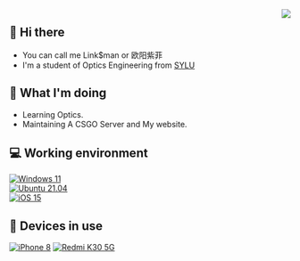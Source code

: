 <img align="right" src="https://github-readme-stats.vercel.app/api?username=baolong24&include_all_commits=true&show_icons=true&hide_title=tru&hide_border=true" />

## 👋 Hi there
 - You can call me Link&#36;man or 欧阳紫菲
 - I'm a student of Optics Engineering from [SYLU](http://www.sylu.edu.cn/)

## 🤔 What I'm doing
 - Learning Optics.
 - Maintaining A CSGO Server and My website.
 
## 💻 Working environment
[![Windows 11](https://img.shields.io/badge/Windows%2011-00adef?style=flat-square&logo=windows&logoColor=ffffff)](https://www.microsoft.com/en-us/windows/windows-11)<br>
[![Ubuntu 21.04](https://img.shields.io/badge/Ubuntu%2021%2e04-dd4814?style=flat-square&logo=ubuntu&logoColor=ffffff)](https://releases.ubuntu.com/21.04/)<br>
[![iOS 15](https://img.shields.io/badge/iOS%2015-4f4f4f?style=flat-square&logo=apple&logoColor=ffffff)](https://www.apple.com/ios/ios-15/)<br>

## 📱 Devices in use
[![iPhone 8](https://img.shields.io/badge/iPhone%208-a2aaad?style=flat-square&logo=apple&logoColor=ffffff)](https://support.apple.com/kb/SP804)
[![Redmi K30 5G](https://img.shields.io/badge/Redmi%20K30%205G-fd4900?style=flat-square&logo=xiaomi&logoColor=ffffff)](https://www.mi.com/redmik30-5g)<br>
